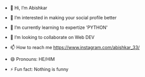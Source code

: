- 👋 Hi, I’m Abishkar
- 👀 I’m interested in making your social profile better
- 🌱 I’m currently learning to expertize 'PYTHON'
- 💞️ I’m looking to collaborate on Web DEV
- 📫 How to reach me https://www.instagram.com/abishkar_33/

- 😄 Pronouns: HE/HIM
- ⚡ Fun fact: Nothing is funny

<!---
systemeater/systemeater is a ✨ special ✨ repository because its `README.md` (this file) appears on your GitHub profile.
You can click the Preview link to take a look at your changes.
--->

